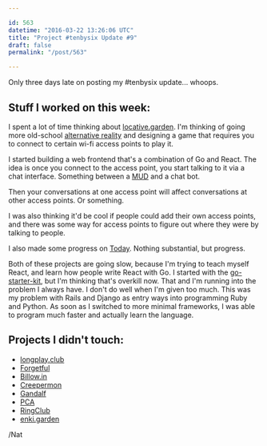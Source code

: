 ```yaml
---

id: 563
datetime: "2016-03-22 13:26:06 UTC"
title: "Project #tenbysix Update #9"
draft: false
permalink: "/post/563"

---
```


Only three days late on posting my #tenbysix update... whoops.

## Stuff I worked on this week:

I spent a lot of time thinking about [locative.garden](https://github.com/icco/locative.garden). I'm thinking of going more old-school [alternative reality](https://en.wikipedia.org/wiki/Alternate_reality_game) and designing a game that requires you to connect to certain wi-fi access points to play it.

I started building a web frontend that's a combination of Go and React. The idea is once you connect to the access point, you start talking to it via a chat interface. Something between a [MUD](https://en.wikipedia.org/wiki/MUD) and a chat bot.

Then your conversations at one access point will affect conversations at other access points. Or something.

I was also thinking it'd be cool if people could add their own access points, and there was some way for access points to figure out where they were by talking to people.

I also made some progress on [Today](https://web.archive.org/web/20180611035045/https://github.com/icco/today). Nothing substantial, but progress.

Both of these projects are going slow, because I'm trying to teach myself React, and learn how people write React with Go. I started with the [go-starter-kit](https://github.com/olebedev/go-starter-kit), but I'm thinking that's overkill now. That and I'm running into the problem I always have. I don't do well when I'm given too much. This was my problem with Rails and Django as entry ways into programming Ruby and Python. As soon as I switched to more minimal frameworks, I was able to program much faster and actually learn the language.

## Projects I didn't touch:

 - [longplay.club](https://github.com/icco/longplay.club)
 - [Forgetful](https://github.com/icco/forgetful)
 - [Billow.in](https://github.com/icco/billowin)
 - [Creepermon](https://github.com/icco/creepermon)
 - [Gandalf](https://github.com/icco/gandalf)
 - [PCA](https://github.com/icco/pca)
 - [RingClub](https://github.com/icco/ringclub)
 - [enki.garden](https://github.com/icco/enki.garden)

/Nat


